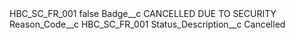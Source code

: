 <?xml version="1.0" encoding="UTF-8"?>
<CustomMetadata xmlns="http://soap.sforce.com/2006/04/metadata" xmlns:xsi="http://www.w3.org/2001/XMLSchema-instance" xmlns:xsd="http://www.w3.org/2001/XMLSchema">
    <label>HBC_SC_FR_001</label>
    <protected>false</protected>
    <values>
        <field>Badge__c</field>
        <value xsi:type="xsd:string">CANCELLED DUE TO SECURITY</value>
    </values>
    <values>
        <field>Reason_Code__c</field>
        <value xsi:type="xsd:string">HBC_SC_FR_001</value>
    </values>
    <values>
        <field>Status_Description__c</field>
        <value xsi:type="xsd:string">Cancelled</value>
    </values>
</CustomMetadata>
